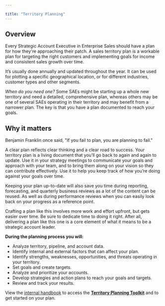 ```yaml
---

title: "Territory Planning"
---
```








## Overview

Every Strategic Account Executive in Enterprise Sales should have a plan for how they're approaching their patch. A sales territory plan is a workable plan for targeting the right customers and implementing goals for income and consistent sales growth over time.

It’s usually done annually and updated throughout the year. It can be used for plotting a specific geographical location, or for different industries, customer types and other segments.

*When do you need one?* Some SAEs might be starting up a whole new territory and need a detailed, comprehensive plan, whereas others may be one of several SAEs operating in their territory and may benefit from a narrower plan. The key is that you have a plan documented to reach your goals.

## Why it matters

Benjamin Franklin once said, "If you fail to plan, you are planning to fail."

A clear plan reflects clear thinking and a clear road to success. Your territory plan is a living document that you’ll go back to again and again to update. Use it in your strategy meetings to communicate your goals and approach with your team, and to bring them along on your vision so they can contribute effectively. Use it to help you keep track of how you’re doing against your goals over time.

Keeping your plan up-to-date will also save you time during reporting, forecasting, and quarterly business reviews as a lot of the content can be reused. As well as during performance reviews when you can easily look back on your progress as a reference point.

Crafting a plan like this involves more work and effort upfront, but gets easier over time. Be sure to dedicate time to doing it right. After all, delivering a plan like this one is a core element of what it means to be a strategic account leader.

**During the planning process you will:**

- Analyze territory, pipeline, and account data.
- Identify internal and external factors that can affect your plan.
- Identify strengths, weaknesses, opportunities, and threats operating in your territory.
- Set goals and create targets.
- Analyze and prioritize your accounts.
- Develop strategies and action plans to reach your goals and targets.
- Review and track your results.

View the [internal handbook](https://internal.gitlab.com/handbook/sales/territory-planning/) to access the **[Territory Planning Toolkit](https://drive.google.com/drive/folders/1fW6SUOws6T7qlxtvMOr_EGN6779_VdsZ)** and to get started on your plan.

